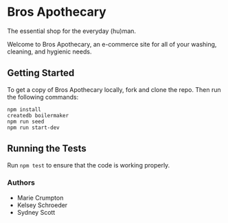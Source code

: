 # Bros Apothecary

The essential shop for the everyday (hu)man.

Welcome to Bros Apothecary, an e-commerce site for all of your washing, cleaning, and hygienic needs. 

## Getting Started

To get a copy of Bros Apothecary locally, fork and clone the repo. Then run the following commands:

```
npm install
createdb boilermaker
npm run seed
npm run start-dev
```

## Running the Tests

Run `npm test` to ensure that the code is working properly.

### Authors

* Marie Crumpton
* Kelsey Schroeder
* Sydney Scott
